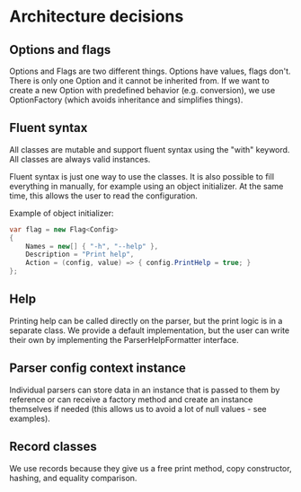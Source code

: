 # Architecture decisions

## Options and flags

Options and Flags are two different things. Options have values, flags don't.
There is only one Option and it cannot be inherited from. If we want to create a
new Option with predefined behavior (e.g. conversion), we use OptionFactory
(which avoids inheritance and simplifies things).

## Fluent syntax

All classes are mutable and support fluent syntax using the "with" keyword. All
classes are always valid instances.

Fluent syntax is just one way to use the classes. It is also possible to fill
everything in manually, for example using an object initializer. At the same
time, this allows the user to read the configuration.

Example of object initializer:

```csharp
var flag = new Flag<Config>
{
    Names = new[] { "-h", "--help" },
    Description = "Print help",
    Action = (config, value) => { config.PrintHelp = true; }
};
```

## Help

Printing help can be called directly on the parser, but the print logic is in a
separate class. We provide a default implementation, but the user can write
their own by implementing the ParserHelpFormatter interface.

## Parser config context instance

Individual parsers can store data in an instance that is passed to them by
reference or can receive a factory method and create an instance themselves if
needed (this allows us to avoid a lot of null values - see examples).

## Record classes

We use records because they give us a free print method, copy constructor,
hashing, and equality comparison.
